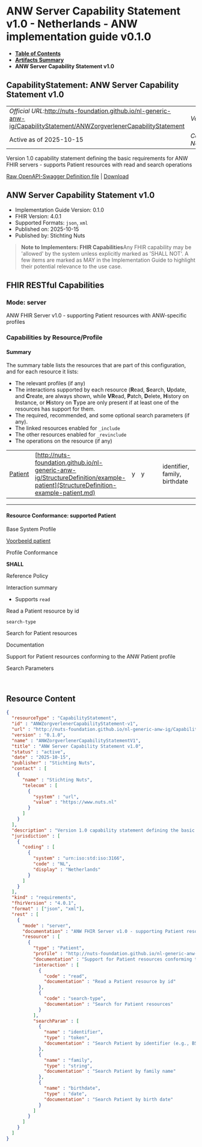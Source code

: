 # ANW Server Capability Statement v1.0 - Netherlands - ANW implementation guide v0.1.0

* [**Table of Contents**](toc.md)
* [**Artifacts Summary**](artifacts.md)
* **ANW Server Capability Statement v1.0**

## CapabilityStatement: ANW Server Capability Statement v1.0 

| | |
| :--- | :--- |
| *Official URL*:http://nuts-foundation.github.io/nl-generic-anw-ig/CapabilityStatement/ANWZorgverlenerCapabilityStatement | *Version*:0.1.0 |
| Active as of 2025-10-15 | *Computable Name*:ANWZorgverlenerCapabilityStatementV1 |

 
Version 1.0 capability statement defining the basic requirements for ANW FHIR servers - supports Patient resources with read and search operations 

 [Raw OpenAPI-Swagger Definition file](ANWZorgverlenerCapabilityStatement-v1.openapi.json) | [Download](ANWZorgverlenerCapabilityStatement-v1.openapi.json) 

## ANW Server Capability Statement v1.0

* Implementation Guide Version: 0.1.0 
* FHIR Version: 4.0.1 
* Supported Formats: `json`, `xml`
* Published on: 2025-10-15 
* Published by: Stichting Nuts 

> **Note to Implementers: FHIR Capabilities**Any FHIR capability may be 'allowed' by the system unless explicitly marked as 'SHALL NOT'. A few items are marked as MAY in the Implementation Guide to highlight their potential relevance to the use case.

## FHIR RESTful Capabilities

### Mode: server

ANW FHIR Server v1.0 - supporting Patient resources with ANW-specific profiles

### Capabilities by Resource/Profile

#### Summary

The summary table lists the resources that are part of this configuration, and for each resource it lists:

* The relevant profiles (if any)
* The interactions supported by each resource (**R**ead, **S**earch, **U**pdate, and **C**reate, are always shown, while **VR**ead, **P**atch, **D**elete, **H**istory on **I**nstance, or **H**istory on **T**ype are only present if at least one of the resources has support for them.
* The required, recommended, and some optional search parameters (if any).
* The linked resources enabled for `_include`
* The other resources enabled for `_revinclude`
* The operations on the resource (if any)

| | | | | | | | | | |
| :--- | :--- | :--- | :--- | :--- | :--- | :--- | :--- | :--- | :--- |
| [Patient](#Patient1-1) | [http://nuts-foundation.github.io/nl-generic-anw-ig/StructureDefinition/example-patient](StructureDefinition-example-patient.md) | y | y |  |  | identifier, family, birthdate |  |  |  |

-------

#### Resource Conformance: supported Patient

Base System Profile

[Voorbeeld patient](StructureDefinition-example-patient.md)

Profile Conformance

**SHALL**

Reference Policy

Interaction summary

* Supports 
`read`

Read a Patient resource by id

`search-type`

Search for Patient resources


Documentation
> 

Support for Patient resources conforming to the ANW Patient profile


Search Parameters


 



## Resource Content

```json
{
  "resourceType" : "CapabilityStatement",
  "id" : "ANWZorgverlenerCapabilityStatement-v1",
  "url" : "http://nuts-foundation.github.io/nl-generic-anw-ig/CapabilityStatement/ANWZorgverlenerCapabilityStatement",
  "version" : "0.1.0",
  "name" : "ANWZorgverlenerCapabilityStatementV1",
  "title" : "ANW Server Capability Statement v1.0",
  "status" : "active",
  "date" : "2025-10-15",
  "publisher" : "Stichting Nuts",
  "contact" : [
    {
      "name" : "Stichting Nuts",
      "telecom" : [
        {
          "system" : "url",
          "value" : "https://www.nuts.nl"
        }
      ]
    }
  ],
  "description" : "Version 1.0 capability statement defining the basic requirements for ANW FHIR servers - supports Patient resources with read and search operations",
  "jurisdiction" : [
    {
      "coding" : [
        {
          "system" : "urn:iso:std:iso:3166",
          "code" : "NL",
          "display" : "Netherlands"
        }
      ]
    }
  ],
  "kind" : "requirements",
  "fhirVersion" : "4.0.1",
  "format" : ["json", "xml"],
  "rest" : [
    {
      "mode" : "server",
      "documentation" : "ANW FHIR Server v1.0 - supporting Patient resources with ANW-specific profiles",
      "resource" : [
        {
          "type" : "Patient",
          "profile" : "http://nuts-foundation.github.io/nl-generic-anw-ig/StructureDefinition/example-patient",
          "documentation" : "Support for Patient resources conforming to the ANW Patient profile",
          "interaction" : [
            {
              "code" : "read",
              "documentation" : "Read a Patient resource by id"
            },
            {
              "code" : "search-type",
              "documentation" : "Search for Patient resources"
            }
          ],
          "searchParam" : [
            {
              "name" : "identifier",
              "type" : "token",
              "documentation" : "Search Patient by identifier (e.g., BSN)"
            },
            {
              "name" : "family",
              "type" : "string",
              "documentation" : "Search Patient by family name"
            },
            {
              "name" : "birthdate",
              "type" : "date",
              "documentation" : "Search Patient by birth date"
            }
          ]
        }
      ]
    }
  ]
}

```
